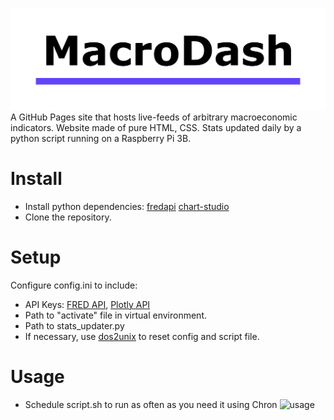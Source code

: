 ![main_logo](https://github.com/CarsonWV/macro-indicator-dashboard/raw/main/assets/MacroDash-logo-white.png)
A GitHub Pages site that hosts live-feeds of arbitrary macroeconomic indicators. 
Website made of pure HTML, CSS. Stats updated daily by a python script running on a Raspberry Pi 3B.

# Install
* Install python dependencies: [fredapi](https://github.com/mortada/fredapi) [chart-studio](https://pypi.org/project/chart-studio/)
* Clone the repository.

# Setup
Configure config.ini to include:
* API Keys: [FRED API](https://research.stlouisfed.org/docs/api/api_key.html), [Plotly API](https://community.plotly.com/t/how-could-i-get-my-api-key/3088)
* Path to "activate" file in virtual environment.
* Path to stats_updater.py
* If necessary, use [dos2unix](https://linux.die.net/man/1/dos2unix) to reset config and script file.

# Usage
* Schedule script.sh to run as often as you need it using Chron
![usage](https://github.com/carsonwv/macro-indicator-dashboard/blob/main/screenshot-cropped.png?raw=true)
